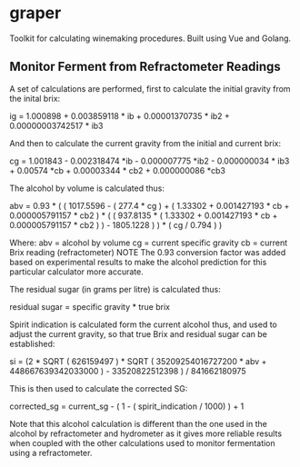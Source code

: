# graper

Toolkit for calculating winemaking procedures. 
Built using Vue and Golang.

## Monitor Ferment from Refractometer Readings
A set of calculations are performed, first to calculate the initial gravity from the inital brix:

ig = 1.000898 + 0.003859118 * ib + 0.00001370735 * ib2 + 0.00000003742517 * ib3

And then to calculate the current gravity from the initial and current brix:

cg = 1.001843 - 0.002318474 *ib - 0.000007775 *ib2 - 0.000000034 * ib3 + 0.00574 *cb + 0.00003344 * cb2 + 0.000000086 *cb3

The alcohol by volume is calculated thus:

abv = 0.93 * ( ( 1017.5596 - ( 277.4 * cg ) + ( 1.33302 + 0.001427193 * cb + 0.000005791157 * cb2 ) * ( ( 937.8135 * ( 1.33302 + 0.001427193 * cb + 0.000005791157 * cb2 ) ) - 1805.1228 ) ) * ( cg / 0.794 ) )

Where:
abv = alcohol by volume
cg = current specific gravity
cb = current Brix reading (refractometer)
NOTE The 0.93 conversion factor was added based on experimental results to make the alcohol prediction for this particular calculator more accurate.

The residual sugar (in grams per litre) is calculated thus:

residual sugar = specific gravity * true brix

Spirit indication is calculated form the current alcohol thus, and used to adjust the current gravity, so that true Brix and residual sugar can be established:

si = (2 * SQRT ( 626159497 ) * SQRT ( 35209254016727200 * abv + 448667639342033000 ) - 33520822512398 ) / 841662180975

This is then used to calculate the corrected SG:

corrected_sg = current_sg - ( 1 - ( spirit_indication / 1000) ) + 1

Note that this alcohol calculation is different than the one used in the alcohol by refractometer and hydrometer as it gives more reliable results when coupled with the other calculations used to monitor fermentation using a refractometer.